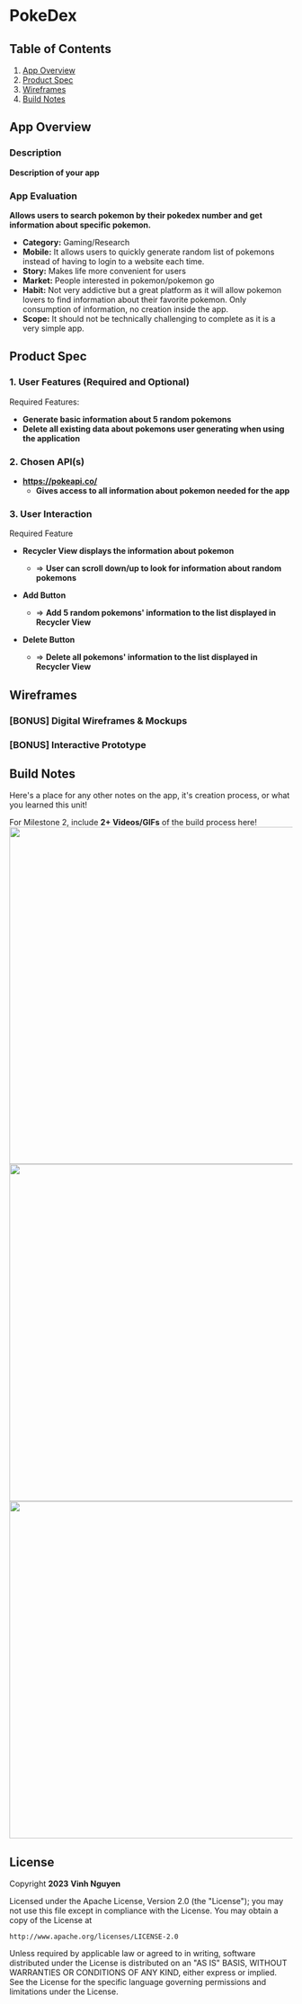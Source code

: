 # **PokeDex**

## Table of Contents

1. [App Overview](#App-Overview)
1. [Product Spec](#Product-Spec)
1. [Wireframes](#Wireframes)
1. [Build Notes](#Build-Notes)

## App Overview

### Description 

**Description of your app**

### App Evaluation

**Allows users to search pokemon by their pokedex number and get information about specific pokemon.**

- **Category:** Gaming/Research
- **Mobile:** It allows users to quickly generate random list of pokemons instead of having to login to a website each time.
- **Story:** Makes life more convenient for users
- **Market:** People interested in pokemon/pokemon go
- **Habit:** Not very addictive but a great platform as it will allow pokemon lovers to find information about their favorite pokemon. Only consumption of information, no creation inside the app.
- **Scope:** It should not be technically challenging to complete as it is a very simple app.

## Product Spec

### 1. User Features (Required and Optional)

Required Features:

- **Generate basic information about 5 random pokemons**
- **Delete all existing data about pokemons user generating when using the application**


### 2. Chosen API(s)

- **https://pokeapi.co/**
  - **Gives access to all information about pokemon needed for the app**

### 3. User Interaction

Required Feature

- **Recycler View displays the information about pokemon**
  - => **User can scroll down/up to look for information about random pokemons**
  
- **Add Button**
  - => **Add 5 random pokemons' information to the list displayed in Recycler View**

- **Delete Button**
  - => **Delete all pokemons' information to the list displayed in Recycler View**


## Wireframes

<!-- Add picture of your hand sketched wireframes in this section -->


### [BONUS] Digital Wireframes & Mockups

### [BONUS] Interactive Prototype

## Build Notes

Here's a place for any other notes on the app, it's creation 
process, or what you learned this unit!  

For Milestone 2, include **2+ Videos/GIFs** of the build process here!
<img src="https://i.imgur.com/sIulklt.gif" width=600>
<img src="https://i.imgur.com/IPQAM84.gif" width=600>
<img src="https://i.imgur.com/poZ3Ay6.gif" width=600>

## License

Copyright **2023** **Vinh Nguyen**

Licensed under the Apache License, Version 2.0 (the "License");
you may not use this file except in compliance with the License.
You may obtain a copy of the License at

    http://www.apache.org/licenses/LICENSE-2.0

Unless required by applicable law or agreed to in writing, software
distributed under the License is distributed on an "AS IS" BASIS,
WITHOUT WARRANTIES OR CONDITIONS OF ANY KIND, either express or implied.
See the License for the specific language governing permissions and
limitations under the License.
